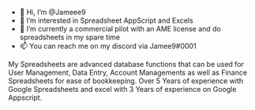 - 👋 Hi, I’m @Jameee9
- 👀 I’m interested in Spreadsheet AppScript and Excels
- 🌱 I’m currently a commercial pilot with an AME license and do spreadsheets in my spare time
- 📫 You can reach me on my discord via Jamee9#0001

My Spreadsheets are advanced database functions that can be used for User Management, Data Entry, Account Managements as well as Finance Spreadsheets for ease of bookkeeping. 
Over 5 Years of experience with Google Spreadsheets and excel with 3 Years of experience on Google Appscript. 


